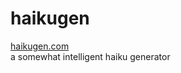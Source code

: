 # haikugen
<a href="http://haikugen.com">haikugen.com</a><br>
a somewhat intelligent haiku generator

